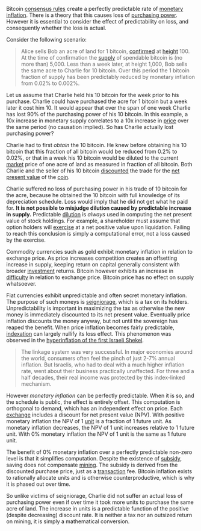 Bitcoin [consensus rules](Glossary#consensus-rules) create a perfectly predictable rate of [monetary inflation](Glossary#inflation). There is a theory that this causes loss of [purchasing power](https://en.wikipedia.org/wiki/Purchasing_power). However it is essential to consider the effect of predictability on loss, and consequently whether the loss is actual.

Consider the following scenario:

> Alice sells Bob an acre of land for 1 bitcoin, [confirmed](Glossary#confirmation) at [height](Glossary#height) 100. At the time of confirmation the [supply](Glossary#supply) of spendable bitcoin is (no more than) 5,000. Less than a week later, at height 1,000, Bob sells the same acre to Charlie for 10 bitcoin. Over this period the 1 bitcoin fraction of supply has been predictably reduced by monetary inflation from 0.02% to 0.002%.

Let us assume that Charlie held his 10 bitcoin for the week prior to his purchase. Charlie could have purchased the acre for 1 bitcoin but a week later it cost him 10. It would appear that over the span of one week Charlie has lost 90% of the purchasing power of his 10 bitcoin. In this example, a 10x increase in monetary supply correlates to a 10x increase in [price](Glossary#price) over the same period (no causation implied). So has Charlie actually lost purchasing power?

Charlie had to first *obtain* the 10 bitcoin. He knew before obtaining his 10 bitcoin that this fraction of all bitcoin would be reduced from 0.2% to 0.02%, or that in a week his 10 bitcoin would be diluted to the current [market](Glossary#market) price of one acre of land as measured in fraction of all bitcoin. Both Charlie and the seller of his 10 bitcoin [discounted](http://www.investopedia.com/terms/d/discountrate.asp) the trade for the [net present value](https://en.wikipedia.org/wiki/Net_present_value) of the [coin](Glossary#coin).

Charlie suffered no loss of purchasing power in his trade of 10 bitcoin for the acre, because he obtained the 10 bitcoin with full knowledge of its depreciation schedule. Loss would imply that he did not get what he paid for. **It is not possible to misjudge dilution caused by predictable increase in supply.** Predictable [dilution](https://en.wikipedia.org/wiki/Stock_dilution) is *always* used in computing the net present value of stock holdings. For example, a shareholder must assume that option holders will [exercise](https://en.wikipedia.org/wiki/Exercise_(options)) at a net positive value upon liquidation. Failing to reach this conclusion is simply a computational error, not a loss caused by the exercise.

Commodity currencies such as gold exhibit monetary inflation in relation to exchange price. As price increases competition creates an offsetting increase in supply, keeping return on capital generally consistent with broader [investment](Glossary#lend) returns. Bitcoin however exhibits an increase in [difficulty](Glossary#difficulty) in relation to exchange price. Bitcoin price has no effect on supply whatsoever.

Fiat currencies exhibit unpredictable and often secret monetary inflation. The purpose of such moneys is [seigniorage](https://en.wikipedia.org/wiki/Seigniorage), which is a tax on its holders. Unpredictability is important in maximizing the tax as otherwise the new money is immediately discounted to its net present value. Eventually price inflation discounts the money anyway, but not until the sovereign has reaped the benefit. When price inflation becomes fairly predictable, [indexation](https://en.wikipedia.org/wiki/Indexation) can largely nullify its loss effect. This phenomenon was observed in the [hyperinflation of the first Israeli Shekel](http://www.jewishvirtuallibrary.org/the-rise-and-fall-of-israeli-inflation).

> The linkage system was very successful. In major economies around the world, consumers often feel the pinch of just 2-7% annual inflation. But Israelis, who had to deal with a much higher inflation rate, went about their business practically unaffected. For three and a half decades, their real income was protected by this index-linked mechanism.

However *monetary inflation* can be perfectly predictable. When it is so, and the schedule is public, the effect is entirely offset. This computation is orthogonal to demand, which has an independent effect on price. Each [exchange](Glossary#exchange) includes a discount for net present value (NPV). With positive monetary inflation the NPV of 1 [unit](Glossary#unit) is a fraction of 1 future unit. As monetary inflation decreases, the NPV of 1 unit increases relative to 1 future unit. With 0% monetary inflation the NPV of 1 unit is the same as 1 future unit.

The benefit of 0% monetary inflation over a perfectly predictable non-zero level is that it simplifies computation. Despite the existence of [subsidy](Glossary#subsidy), saving does not compensate [mining](Glossary#mine). The subsidy is derived from the discounted purchase price, just as a [transaction](Glossary#transaction) fee. Bitcoin inflation exists to rationally allocate units and is otherwise counterproductive, which is why it is phased out over time.

So unlike victims of seigniorage, Charlie did not suffer an actual loss of purchasing power even if over time it took more units to purchase the same acre of land. The increase in units is a predictable function of the positive (despite decreasing) discount rate. It is neither a tax nor an outsized return on mining, it is simply a mathematical conversion.